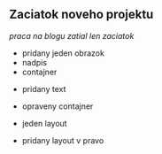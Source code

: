 ## Zaciatok noveho projektu

_praca na blogu zatial len zaciatok_

- pridany jeden obrazok
- nadpis
- contajner

* pridany text
* opraveny contajner
* jeden layout

* pridany layout v pravo
